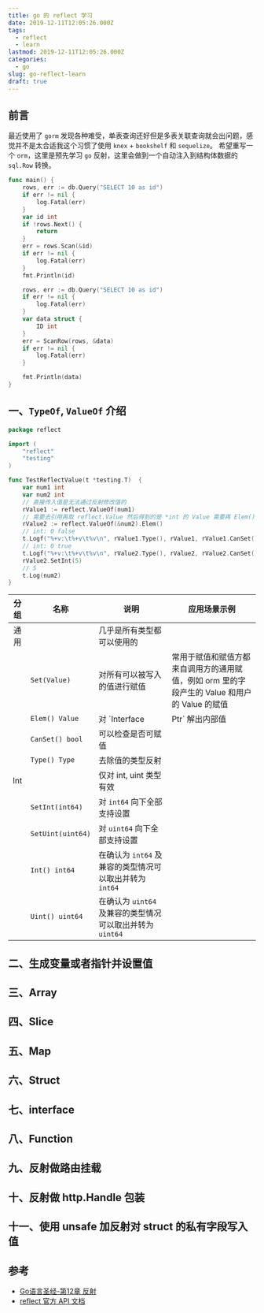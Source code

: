 ```yaml
---
title: go 的 reflect 学习
date: 2019-12-11T12:05:26.000Z
tags:
  - reflect
  - learn
lastmod: 2019-12-11T12:05:26.000Z
categories:
  - go
slug: go-reflect-learn
draft: true
---
```

## 前言

最近使用了 `gorm` 发现各种难受，单表查询还好但是多表关联查询就会出问题，感觉并不是太合适我这个习惯了使用 `knex` + `bookshelf` 和 `sequelize`。
希望重写一个 `orm`，这里是预先学习 `go` 反射，这里会做到一个自动注入到结构体数据的 `sql.Row` 转换。

``` go
func main() {
    rows, err := db.Query("SELECT 10 as id")
    if err != nil {
        log.Fatal(err)
    }
    var id int
    if !rows.Next() {
        return
    }
    err = rows.Scan(&id)
    if err != nil {
        log.Fatal(err)
    }
    fmt.Println(id)

    rows, err := db.Query("SELECT 10 as id")
    if err != nil {
        log.Fatal(err)
    }
    var data struct {
        ID int
    }
    err = ScanRow(rows, &data)
    if err != nil {
        log.Fatal(err)
    }

    fmt.Println(data)
}
```

## 一、`TypeOf`, `ValueOf` 介绍

```go
package reflect

import (
	"reflect"
	"testing"
)

func TestReflectValue(t *testing.T)  {
	var num1 int
    var num2 int
    // 直接传入值是无法通过反射修改值的
    rValue1 := reflect.ValueOf(num1)
    // 需要去引用再取 reflect.Value 然后得到的是 *int 的 Value 需要再 Elem() 取到 int。
    rValue2 := reflect.ValueOf(&num2).Elem()
    // int: 0 false
    t.Logf("%+v:\t%+v\t%v\n", rValue1.Type(), rValue1, rValue1.CanSet())
    // int: 0 true
	t.Logf("%+v:\t%+v\t%v\n", rValue2.Type(), rValue2, rValue2.CanSet())
    rValue2.SetInt(5)
    // 5
	t.Log(num2)
}
```

| 分组 | 名称 | 说明 | 应用场景示例 |
|:--------:|----|-------|-------------|
| 通用 || 几乎是所有类型都可以使用的 ||
|| `Set(Value)` | 对所有可以被写入的值进行赋值 | 常用于赋值和赋值方都来自调用方的通用赋值，例如 orm 里的字段产生的 Value 和用户的 Value 的赋值 |
|| `Elem() Value` | 对 `Interface | Ptr` 解出内部值 | |
|| `CanSet() bool` | 可以检查是否可赋值 | |
|| `Type() Type` | 去除值的类型反射 ||
| Int | | 仅对 int, uint 类型有效||
|| `SetInt(int64)` | 对 `int64` 向下全部支持设置 |  |
|| `SetUint(uint64)` | 对 `uint64` 向下全部支持设置 ||
|| `Int() int64` | 在确认为 `int64` 及兼容的类型情况可以取出并转为 `int64` ||
|| `Uint() uint64` | 在确认为 `uint64` 及兼容的类型情况可以取出并转为 `uint64` ||


## 二、生成变量或者指针并设置值

## 三、Array

## 四、Slice

## 五、Map

## 六、Struct

## 七、interface

## 八、Function

## 九、反射做路由挂载

## 十、反射做 http.Handle 包装

## 十一、使用 unsafe 加反射对 struct 的私有字段写入值

## 参考

- [Go语言圣经-第12章 反射](https://books.studygolang.com/gopl-zh/ch12/ch12.html)
- [reflect 官方 API 文档](https://pkg.go.dev/reflect?tab=doc)
